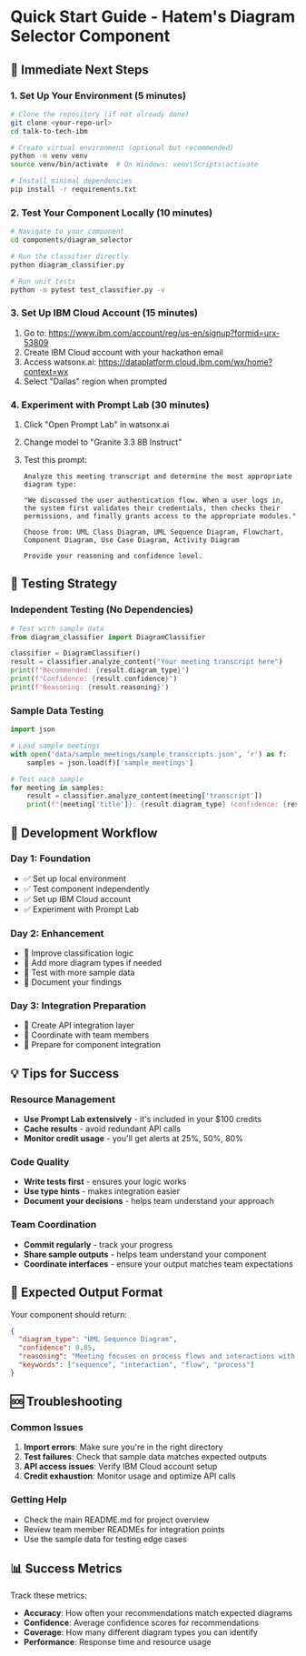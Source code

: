 # Quick Start Guide - Hatem's Diagram Selector Component

## 🚀 Immediate Next Steps

### 1. Set Up Your Environment (5 minutes)

```bash
# Clone the repository (if not already done)
git clone <your-repo-url>
cd talk-to-tech-ibm

# Create virtual environment (optional but recommended)
python -m venv venv
source venv/bin/activate  # On Windows: venv\Scripts\activate

# Install minimal dependencies
pip install -r requirements.txt
```

### 2. Test Your Component Locally (10 minutes)

```bash
# Navigate to your component
cd components/diagram_selector

# Run the classifier directly
python diagram_classifier.py

# Run unit tests
python -m pytest test_classifier.py -v
```

### 3. Set Up IBM Cloud Account (15 minutes)

1. Go to: https://www.ibm.com/account/reg/us-en/signup?formid=urx-53809
2. Create IBM Cloud account with your hackathon email
3. Access watsonx.ai: https://dataplatform.cloud.ibm.com/wx/home?context=wx
4. Select "Dallas" region when prompted

### 4. Experiment with Prompt Lab (30 minutes)

1. Click "Open Prompt Lab" in watsonx.ai
2. Change model to "Granite 3.3 8B Instruct"
3. Test this prompt:

   ```text
   Analyze this meeting transcript and determine the most appropriate diagram type:
   
   "We discussed the user authentication flow. When a user logs in, the system first validates their credentials, then checks their permissions, and finally grants access to the appropriate modules."
   
   Choose from: UML Class Diagram, UML Sequence Diagram, Flowchart, Component Diagram, Use Case Diagram, Activity Diagram
   
   Provide your reasoning and confidence level.
   ```

## 🧪 Testing Strategy

### Independent Testing (No Dependencies)

```python
# Test with sample data
from diagram_classifier import DiagramClassifier

classifier = DiagramClassifier()
result = classifier.analyze_content("Your meeting transcript here")
print(f"Recommended: {result.diagram_type}")
print(f"Confidence: {result.confidence}")
print(f"Reasoning: {result.reasoning}")
```

### Sample Data Testing

```python
import json

# Load sample meetings
with open('data/sample_meetings/sample_transcripts.json', 'r') as f:
    samples = json.load(f)['sample_meetings']

# Test each sample
for meeting in samples:
    result = classifier.analyze_content(meeting['transcript'])
    print(f"{meeting['title']}: {result.diagram_type} (confidence: {result.confidence:.2f})")
```

## 🔄 Development Workflow

### Day 1: Foundation
- ✅ Set up local environment
- ✅ Test component independently
- ✅ Set up IBM Cloud account
- ✅ Experiment with Prompt Lab

### Day 2: Enhancement

- 🔄 Improve classification logic
- 🔄 Add more diagram types if needed
- 🔄 Test with more sample data
- 🔄 Document your findings

### Day 3: Integration Preparation

- 🔄 Create API integration layer
- 🔄 Coordinate with team members
- 🔄 Prepare for component integration

## 💡 Tips for Success

### Resource Management

- **Use Prompt Lab extensively** - it's included in your $100 credits
- **Cache results** - avoid redundant API calls
- **Monitor credit usage** - you'll get alerts at 25%, 50%, 80%

### Code Quality
- **Write tests first** - ensures your logic works
- **Use type hints** - makes integration easier
- **Document your decisions** - helps team understand your approach

### Team Coordination

- **Commit regularly** - track your progress
- **Share sample outputs** - helps team understand your component
- **Coordinate interfaces** - ensure your output matches team expectations

## 🎯 Expected Output Format

Your component should return:

```json
{
  "diagram_type": "UML Sequence Diagram",
  "confidence": 0.85,
  "reasoning": "Meeting focuses on process flows and interactions with keywords: sequence, interaction, flow. UML Sequence Diagram shows message exchanges and timing.",
  "keywords": ["sequence", "interaction", "flow", "process"]
}
```

## 🆘 Troubleshooting

### Common Issues

1. **Import errors**: Make sure you're in the right directory
2. **Test failures**: Check that sample data matches expected outputs
3. **API access issues**: Verify IBM Cloud account setup
4. **Credit exhaustion**: Monitor usage and optimize API calls

### Getting Help

- Check the main README.md for project overview
- Review team member READMEs for integration points
- Use the sample data for testing edge cases

## 📊 Success Metrics

Track these metrics:

- **Accuracy**: How often your recommendations match expected diagrams
- **Confidence**: Average confidence scores for recommendations
- **Coverage**: How many different diagram types you can identify
- **Performance**: Response time and resource usage
